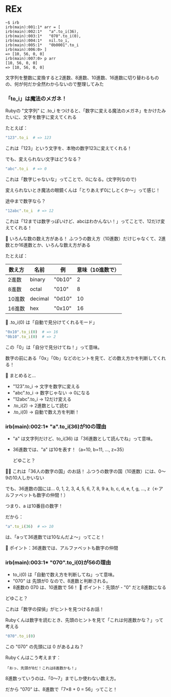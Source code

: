 # REx

```irb
~$ irb
irb(main):001:1* arr = [
irb(main):002:1*   "a".to_i(36),
irb(main):003:1*   "070".to_i(0),
irb(main):004:1*   nil.to_i,
irb(main):005:1*   "0b0001".to_i
irb(main):006:0> ]
=> [10, 56, 0, 0]
irb(main):007:0> p arr
[10, 56, 0, 0]
=> [10, 56, 0, 0]
```
文字列を整数に変換すると2進数、8進数、10進数、16進数に切り替わるものの、何が何だか全然わからないので整理してみた

### 「to_i」は魔法のメガネ！

Rubyの "文字列" に .to_i をつけると、「数字に変える魔法のメガネ」をかけたみたいに、文字を数字に変えてくれる

たとえば：
```Ruby
"123".to_i  # => 123
```
これは「123」という文字を、本物の数字123に変えてくれる！

でも、変えられない文字はどうなる？
```Ruby
"abc".to_i  # => 0
```
これは「数字じゃないな」ってことで、0になる。(文字列なので)

変えられないとき魔法の眼鏡くんは「とりあえず0にしとくか〜」って感じ！

途中まで数字なら？
```Ruby
"12abc".to_i  # => 12
```
これは「12までは数字っぽいけど、abcはわかんない！」ってことで、12だけ変えてくれる！

🔢 いろんな数の数え方がある！
ふつうの数え方（10進数）だけじゃなくて、2進数とか16進数とか、いろんな数え方がある

たとえば：

| 数え方 | 名前 | 例 | 意味（10進数で） | 
| -------- | -------- | -------- | -------- | 
| 2進数 | binary | "0b10" | 2 | 
| 8進数 | octal | "010" | 8 | 
| 10進数 | decimal | "0d10" | 10 | 
| 16進数 | hex | "0x10" | 16 | 

🧪 .to_i(0) は「自動で見分けてくれるモード」
```Ruby
"0x10".to_i(0)  # => 16
"0b10".to_i(0)  # => 2
```

この「0」は「自分で見分けてね！」って意味。

数字の前にある「0x」「0b」などのヒントを見て、どの数え方かを判断してくれる！

🧼 まとめると…
- "123".to_i → 文字を数字に変える
- "abc".to_i → 数字じゃない → 0になる
- "12abc".to_i → 12だけ変える
- .to_i(2) → 2進数として読む
- .to_i(0) → 自動で数え方を判断！

### irb(main):002:1*   "a".to_i(36)が10の理由
- "a" は文字列だけど、to_i(36) は「36進数として読んでね」って意味。
- 36進数では、"a" は10を表す！（a=10, b=11, ..., z=35）

  どゆこと？

🧙‍♂️ これは「36人の数字の国」のお話！
ふつうの数字の国（10進数）には、0〜9の10人しかいない

でも、36進数の国には…
0, 1, 2, 3, 4, 5, 6, 7, 8, 9
a, b, c, d, e, f, g, ..., z（←アルファベットも数字の仲間！）

つまり、a は10番目の数字！

だから：
```Ruby
"a".to_i(36)  # => 10
```
は、「aって36進数では10なんだよ〜」ってこと！

🧠 ポイント：36進数では、アルファベットも数字の仲間


### irb(main):003:1*   "070".to_i(0)が56の理由
- to_i(0) は「自動で数え方を判断してね」って意味。
- "070" は 先頭が0 なので、8進数と判断される。
- 8進数の 070 は、10進数で 56！
🧠 ポイント：先頭が - "0" だと8進数になる

どゆこと？

これは「数字の探偵」がヒントを見つけるお話！

Rubyくんは数字を読むとき、先頭のヒントを見て「これは何進数かな？」って考える
```Ruby
"070".to_i(0)
```
この "070" の先頭には 0 があるよね？

Rubyくんはこう考えます：
```
「おっ、先頭が0だ！これは8進数かも！」
```

8進数っていうのは、「0〜7」までしか使わない数え方。

だから "070" は、8進数で「7×8 + 0 = 56」ってこと！






